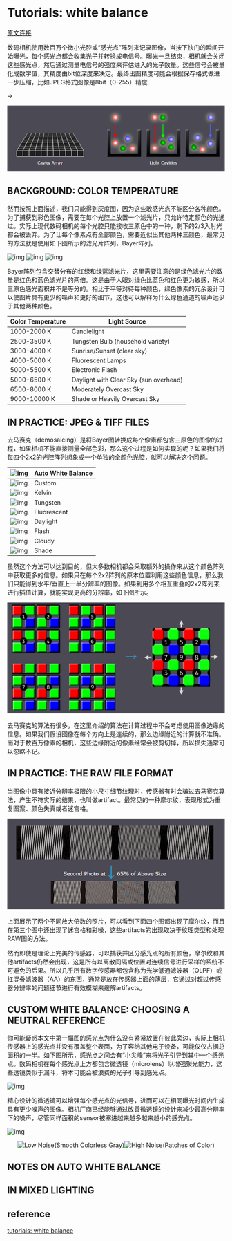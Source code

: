 # Tutorials: white balance

[原文连接](https://www.cambridgeincolour.com/tutorials/white-balance.htm)  

数码相机使用数百万个微小光腔或“感光点”阵列来记录图像，当按下快门的瞬间开始曝光，每个感光点都会收集光子并转换成电信号。曝光一旦结束，相机就会关闭这些感光点，然后通过测量电信号的强度来评估进入的光子数量。这些信号会被量化成数字值，其精度由bit位深度来决定。最终出图精度可能会根据保存格式做进一步压缩，比如JPEG格式图像是8bit（0-255）精度.

 →



![Cavity Array](/jpg/1.1_cavity_array.png)

## BACKGROUND: COLOR TEMPERATURE

然而按照上面描述，我们只能得到灰度图，因为这些敢感光点不能区分各种颜色。为了捕获到彩色图像，需要在每个光腔上放置一个滤光片，只允许特定颜色的光通过。实际上现代数码相机的每个光腔只能接收三原色中的一种，剩下的2/3入射光都会被丢弃。为了让每个像素点有全部颜色，需要近似出其他两种三颜色，最常见的方法就是使用如下图所示的滤光片阵列，Bayer阵列。

![img](https://cdn.cambridgeincolour.com/images/tutorials/wb_bbdiagram.png)
![img](https://cdn.cambridgeincolour.com/images/tutorials/spectralsensitivity2.png)
![img](https://cdn.cambridgeincolour.com/images/tutorials/spectralsensitivity3.png)

Bayer阵列包含交替分布的红绿和绿蓝滤光片，这里需要注意的是绿色滤光片的数量是红色和蓝色滤光片的两倍。这是由于人眼对绿色比蓝色和红色更为敏感，所以三原色感光面积并不是等分的。相比于平等对待每种颜色，绿色像素的冗余设计可以使图片具有更少的噪声和更好的细节，这也可以解释为什么绿色通道的噪声远少于其他两种颜色。

| **Color Temperature** | **Light Source**                       |
| --------------------- | -------------------------------------- |
| 1000-2000 K           | Candlelight                            |
| 2500-3500 K           | Tungsten Bulb (household variety)      |
| 3000-4000 K           | Sunrise/Sunset (clear sky)             |
| 4000-5000 K           | Fluorescent Lamps                      |
| 5000-5500 K           | Electronic Flash                       |
| 5000-6500 K           | Daylight with Clear Sky (sun overhead) |
| 6500-8000 K           | Moderately Overcast Sky                |
| 9000-10000 K          | Shade or Heavily Overcast Sky          |

## IN PRACTICE: JPEG & TIFF FILES

去马赛克（demosaicing）是将Bayer图转换成每个像素都包含三原色的图像的过程，如果相机不能直接测量全部色彩，那么这个过程是如何实现的呢？如果我们将每四个2x2的光腔阵列想象成一个单独的全颜色光腔，就可以解决这个问题。

| ![img](https://cdn.cambridgeincolour.com/images/tutorials/wb_sym-awb.png) | Auto White Balance |
| ------------------------------------------------------------ | ------------------ |
| ![img](https://cdn.cambridgeincolour.com/images/tutorials/wb_sym-custom.png) | Custom             |
| ![img](https://cdn.cambridgeincolour.com/images/tutorials/wb_sym-kelvin.png) | Kelvin             |
| ![img](https://cdn.cambridgeincolour.com/images/tutorials/wb_sym-tungsten.png) | Tungsten           |
| ![img](https://cdn.cambridgeincolour.com/images/tutorials/wb_sym-fluor.png) | Fluorescent        |
| ![img](https://cdn.cambridgeincolour.com/images/tutorials/wb_sym-daylt.png) | Daylight           |
| ![img](https://cdn.cambridgeincolour.com/images/tutorials/wb_sym-flash.png) | Flash              |
| ![img](https://cdn.cambridgeincolour.com/images/tutorials/wb_sym-cloudy.png) | Cloudy             |
| ![img](https://cdn.cambridgeincolour.com/images/tutorials/wb_sym-shade.png) | Shade              |

虽然这个方法可以达到目的，但大多数相机都会采取额外的操作来从这个颜色阵列中获取更多的信息。如果只在每个2x2阵列的原本位置利用这些颜色信息，那么我们只能得到水平/垂直上一半分辨率的图像。如果利用多个相互重叠的2x2阵列来进行插值计算，就能实现更高的分辨率，如下图所示。

![demosaic2](/jpg/1.1_demosaic2.png)

去马赛克的算法有很多，在这里介绍的算法在计算过程中不会考虑使用图像边缘的信息。如果我们假设图像在每个方向上是连续的，那么边缘附近的计算就不准确。而对于数百万像素的相机，这些边缘附近的像素经常会被剪切掉，所以损失通常可以忽略不记。

## IN PRACTICE: THE RAW FILE FORMAT

当图像中具有接近分辨率极限的小尺寸细节纹理时，传感器有时会骗过去马赛克算法，产生不符实际的结果，也叫做artifact。最常见的一种摩尔纹，表现形式为重复图案、颜色失真或者迷宫格。

![demosaic_artifact](/jpg/1.1_demosaic_artifact.png)

上面展示了两个不同放大倍数的照片，可以看到下面四个图都出现了摩尔纹，而且在第三个图中还出现了迷宫格和彩噪，这些artifacts的出现取决于纹理类型和处理RAW图的方法。

然而即使是理论上完美的传感器，可以捕获并区分感光点的所有颜色，摩尔纹和其他artifacts仍然会出现，这是所有以离散间隔或位置对连续信号进行采样的系统不可避免的后果。所以几乎所有数字传感器都包含称为光学低通滤波器（OLPF）或扛混叠滤波器（AA）的东西，通常是放在传感器上面的薄层，它通过对超过传感器分辨率的问题细节进行有效模糊来缓解artifacts。

## CUSTOM WHITE BALANCE: CHOOSING A NEUTRAL REFERENCE

你可能疑惑本文中第一幅图的感光点为什么没有紧紧放置在彼此旁边，实际上相机传感器上的感光点并没有覆盖整个表面，为了容纳其他电子设备，可能仅仅占据总面积的一半。如下图所示，感光点之间会有“小尖峰”来将光子引导到其中一个感光点。数码相机在每个感光点上方都包含微透镜（microlens）以增强聚光能力，这些透镜类似于漏斗，将本可能会被浪费的光子引导到感光点。

![img](https://cdn.cambridgeincolour.com/images/tutorials/wb_click.jpg)

精心设计的微透镜可以增强每个感光点的光信号，进而可以在相同曝光时间内生成具有更少噪声的图像。相机厂商已经能够通过改善微透镜的设计来减少最高分辨率下的噪声，尽管同样面积的sensor被塞进越来越多越来越小的感光点。



![img](https://cdn.cambridgeincolour.com/images/tutorials/wb_graycard.jpg)





<div align="center">
<img src="https://cdn.cambridgeincolour.com/images/tutorials/noise_20DISO100-crop.jpg" height="300px" alt="Low Noise(Smooth Colorless Gray)" ><img src="https://cdn.cambridgeincolour.com/images/tutorials/noise_epsonISO400-crop.jpg" height="300px" alt="High Noise(Patches of Color)" >
</div>



## NOTES ON AUTO WHITE BALANCE





## IN MIXED LIGHTING



## reference
[tutorials: white balance](https://www.cambridgeincolour.com/tutorials/white-balance.htm)  
